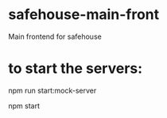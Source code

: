 # safehouse-main-front
Main frontend for safehouse


# to start the servers:


npm run start:mock-server

npm start


